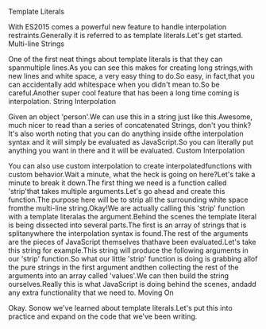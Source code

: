 Template Literals

With ES2015 comes a powerful new feature to handle interpolation restraints.Generally it is referred to as template literals.Let's get started.
Multi-line Strings

One of the first neat things about template literals is that they can spanmultiple lines.As you can see this makes for creating long strings,with new lines and white space, a very easy thing to do.So easy, in fact,that you can accidentally add whitespace when you didn't mean to.So be careful.Another super cool feature that has been a long time coming is interpolation.
String Interpolation

Given an object 'person'.We can use this in a string just like this.Awesome, much nicer to read than a series of concatenated Strings, don't you think?It's also worth noting that you can do anything inside ofthe interpolation syntax and it will simply be evaluated as JavaScript.So you can literally put anything you want in there and it will be evaluated.
Custom Interpolation

You can also use custom interpolation to create interpolatedfunctions with custom behavior.Wait a minute, what the heck is going on here?Let's take a minute to break it down.The first thing we need is a function called 'strip'that takes multiple arguments.Let's go ahead and create this function.The purpose here will be to strip all the surrounding white space fromthe multi-line string.Okay!We are actually calling this 'strip' function with a template literalas the argument.Behind the scenes the template literal is being dissected into several parts.The first is an array of strings that is splitanywhere the interpolation syntax is found.The rest of the arguments are the pieces of JavaScript themselves thathave been evaluated.Let's take this string for example.This string will produce the following arguments in our 'strip' function.So what our little 'strip' function is doing is grabbing allof the pure strings in the first argument andthen collecting the rest of the arguments into an array called 'values'.We can then build the string ourselves.Really this is what JavaScript is doing behind the scenes, andadd any extra functionality that we need to.
Moving On

Okay. Sonow we've learned about template literals.Let's put this into practice and expand on the code that we've been writing.